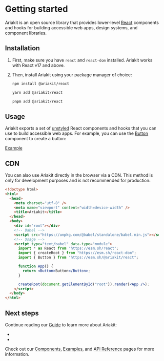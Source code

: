 # Getting started

<div data-description>

Ariakit is an open source library that provides lower-level [React](https://react.dev) components and hooks for building accessible web apps, design systems, and component libraries.

</div>

## Installation

1. First, make sure you have `react` and `react-dom` installed. Ariakit works with React v17 and above.

2. Then, install Ariakit using your package manager of choice:

   ```sh
   npm install @ariakit/react
   ```

   ```sh
   yarn add @ariakit/react
   ```

   ```sh
   pnpm add @ariakit/react
   ```

## Usage

Ariakit exports a set of [unstyled](/guide/styling) React components and hooks that you can use to build accessible web apps. For example, you can use the [Button](/components/button) component to create a button:

<a href="../../examples/button/index.tsx" data-playground type="compact">Example</a>

## CDN

You can also use Ariakit directly in the browser via a CDN. This method is only for development purposes and is not recommended for production.

```html
<!doctype html>
<html>
  <head>
    <meta charset="utf-8" />
    <meta name="viewport" content="width=device-width" />
    <title>Ariakit</title>
  </head>
  <body>
    <div id="root"></div>
    <!-- Babel -->
    <script src="https://unpkg.com/@babel/standalone/babel.min.js"></script>
    <!-- Usage -->
    <script type="text/babel" data-type="module">
      import * as React from "https://esm.sh/react";
      import { createRoot } from "https://esm.sh/react-dom";
      import { Button } from "https://esm.sh/@ariakit/react";

      function App() {
        return <Button>Button</Button>;
      }

      createRoot(document.getElementById("root")).render(<App />);
    </script>
  </body>
</html>
```

## Next steps

Continue reading our [Guide](/guide) to learn more about Ariakit:

<div data-cards>

- [](/guide/styling)
- [](/guide/composition)

</div>

Check out our [Components](/components), [Examples](/examples), and [API Reference](/reference) pages for more information.
